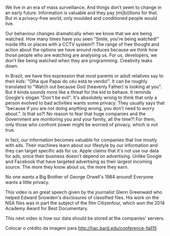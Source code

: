 We live in an era of mass surveillance. And things don't seem to change in an early future. Information is valuable and they pay (mi|bi)llions for that. But in a privacy-free world, only moulded and conditioned people would live.

Our behaviour changes dramatically when we know that we are being watched. How many times have you seen "Smile, you're being watched!" inside lifts or places with a CCTV system?! The range of free thought and action about the options we have around reduces because we think how those people who are watching are analysing us. For us, developers, we don't like being watched when they are programming. Creativity leaks down.

In Brazil, we have this expression that most parents or adult relatives say to their kids: "Olha que Papai do céu está te vendo!". It can be roughly translated to "Watch out because God (heavenly Father) is looking at you". But it kinda sounds more like a threat for the kid to behave. It reminds Google's slogan "Don't be evil". It's absolutely wrong to think that only a person evolved to bad activities wants some privacy. They usually says that "because if you are not doing anything wrong, you don't need to worry about.". Is that so?! No reason to fear that huge companies and the Government are monitoring you and your family, all the time?! For them, only those who confront power might be worried of privacy, which is not true.

In fact, our information becomes valuable for companies that live mostly with ads. Their machines learn about our lifestyle by our information and they can target specific ads for us. Apple claims that it's not use our data for ads, since their business doesn't depend on advertising. Unlike Google and Facebook that have targeted advertising as their largest incoming source. The more they know about us, the more they earn.

No one wants a Big Brother of George Orwell's 1984 around! Everyone wants a little privacy.

This video is an great speech given by the journalist Glenn Greenwald who helped Edward Snowden's disclosures of classified files. His work on the NSA files was in part the subject of the film Citizenfour, which won the 2014 Academy Award for Best Documentary.

This next video is how our data should be stored at the companies' servers.


Colocar o crédito da imagem para http://hac.bard.edu/conference-fall15